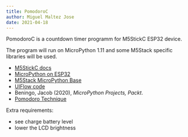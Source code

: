 ```yaml
---
title: PomodoroC
author: Miguel Maltez Jose
date: 2021-04-18
---
```


PomodoroC is a countdown timer programm for M5StickC ESP32 device.

The program will run on MicroPython 1.11 and some M5Stack specific libraries will be used.

* [M5StickC docs](https://docs.m5stack.com/#/en/core/m5stickc)
* [MicroPython on ESP32](https://docs.micropython.org/en/v1.11/esp32/quickref.html)
* [M5Stack MicroPython Base](https://github.com/prakashr1984/m5stickc)
* [UIFlow code](https://github.com/m5stack/UIFlow-Code/wiki)
* Beningo, Jacob (2020), *MicroPython Projects, Packt*.
* [Pomodoro Technique](https://francescocirillo.com/pages/pomodoro-technique)

Extra requirements:

* see charge battery level
* lower the LCD brightness
